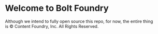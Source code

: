 # Welcome to Bolt Foundry

Although we intend to fully open source this repo, for now, the entire thing is
©️ Content Foundry, Inc. All Rights Reserved.

